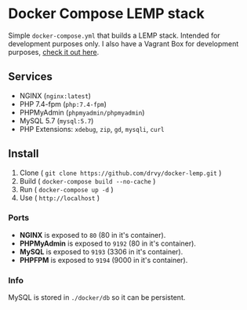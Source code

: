 # Docker Compose LEMP stack

Simple `docker-compose.yml` that builds a LEMP stack. Intended for development
purposes only. I also have a Vagrant Box for development purposes, [check it out
here](https://github.com/drvy/drvys-box).


## Services

- NGINX (`nginx:latest`)
- PHP 7.4-fpm (`php:7.4-fpm`)
- PHPMyAdmin (`phpmyadmin/phpmyadmin`)
- MySQL 5.7 (`mysql:5.7`)
- PHP Extensions: `xdebug`, `zip`, `gd`, `mysqli`, `curl`

## Install

1. Clone ( `git clone https://github.com/drvy/docker-lemp.git` )
2. Build ( `docker-compose build --no-cache` )
3. Run   ( `docker-compose up -d` )
4. Use   ( `http://localhost` )

### Ports

- __NGINX__ is exposed to `80` (80 in it's container).
- __PHPMyAdmin__ is exposed to `9192` (80 in it's container).
- __MySQL__ is exposed to `9193` (3306 in it's container).
- __PHPFPM__ is exposed to `9194` (9000 in it's container).

### Info

MySQL is stored in `./docker/db` so it can be persistent.

